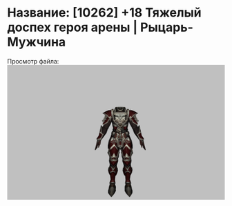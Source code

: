 # Название: [10262] +18 Тяжелый доспех героя арены | Рыцарь-Мужчина

Просмотр файла:
![p000031.png](p000031.png)